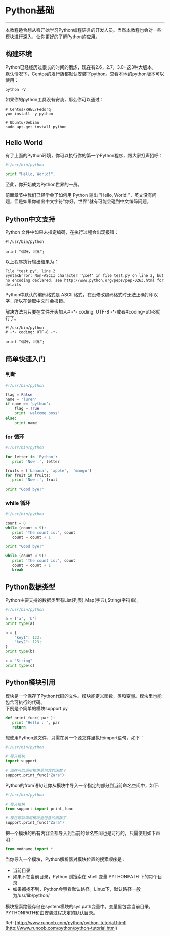 # Python基础

---

本教程适合想从零开始学习Python编程语言的开发人员。当然本教程也会对一些模块进行深入，让你更好的了解Python的应用。

## 构建环境

Python已经经历过很长的时间的磨炼，现在有2.6，2.7，3.0+这3种大版本。  
默认情况下，Centos的发行版都默认安装了python。查看本地的python版本可以使用：

```shell
python -V
```

如果你的python工具没有安装，那么你可以通过：

```shell
# Centos/RHEL/Fedorq
yum install -y python

# Ubuntu/Debian
sudo apt-get install python
```

## Hello World

有了上面的Python环境，你可以执行你的第一个Python程序，跟大家打声招呼：

```python
#!/usr/bin/python

print "Hello, World!";
```

至此，你开始成为Python世界的一员。

前面章节中我们已经学会了如何用 Python 输出 "Hello, World!"，英文没有问题，但是如果你输出中文字符"你好，世界"就有可能会碰到中文编码问题。

## Python中文支持

Python 文件中如果未指定编码，在执行过程会出现报错：

```
#!/usr/bin/python

print "你好，世界";
```

以上程序执行输出结果为：

```
File "test.py", line 2
SyntaxError: Non-ASCII character '\xe4' in file test.py on line 2, but no encoding declared; see http://www.python.org/peps/pep-0263.html for details
```

Python中默认的编码格式是 ASCII 格式，在没修改编码格式时无法正确打印汉字，所以在读取中文时会报错。

解决方法为只要在文件开头加入\# -\*- coding: UTF-8 -\*-或者\#coding=utf-8就行了。

```
#!/usr/bin/python
# -*- coding: UTF-8 -*-

print "你好，世界";
```

## 简单快速入门

### 判断

```python
#!/usr/bin/python

flag = False
name = 'luren'
if name == 'python':
    flag = True
    print 'welcome boss'
else:
    print name
```

### for 循环

```python
#!/usr/bin/python

for letter in 'Python':
   print 'Now :', letter

fruits = ['banana', 'apple',  'mango']
for fruit in fruits:
   print 'Now :', fruit

print "Good bye!"
```

### while 循环

```python
#!/usr/bin/python

count = 0
while (count < 9):
   print 'The count is:', count
   count = count + 1

print "Good bye!"

while (count < 9):
   print 'The count is:', count
   count = count + 1
   break
```

## Python数据类型

Python主要支持的数据类型有List\(列表\),Map\(字典\),String\(字符串\)。

```Python
#!/usr/bin/python

a = ['a', 'b']
print type(a)

b = {
    "key1": 123;
    "key2": 123;
}
print type(b)

c = "String"
print type(c)
```

## Python模块引用

模块是一个保存了Python代码的文件。模块能定义函数，类和变量。模块里也能包含可执行的代码。  
下例是个简单的模块support.py

```Python
def print_func( par ):
   print "Hello : ", par
   return
```

想使用Python源文件，只需在另一个源文件里执行import语句，如下：

```Python
#!/usr/bin/python

# 导入模块
import support

# 现在可以调用模块里包含的函数了
support.print_func("Zara")
```

Python的from语句让你从模块中导入一个指定的部分到当前命名空间中，如下:

```Python
#!/usr/bin/python

# 导入模块
from support import print_func

# 现在可以调用模块里包含的函数了
support.print_func("Zara")
```

把一个模块的所有内容全都导入到当前的命名空间也是可行的，只需使用如下声明：

```Python
from modname import *
```

当你导入一个模块，Python解析器对模块位置的搜索顺序是：

* 当前目录
* 如果不在当前目录，Python 则搜索在 shell 变量 PYTHONPATH 下的每个目录
* 如果都找不到，Python会察看默认路径。Linux下，默认路径一般为/usr/lib/python/

模块搜索路径存储在system模块的sys.path变量中。变量里包含当前目录，PYTHONPATH和由安装过程决定的默认目录。

Ref: [http://www.runoob.com/python/python-tutorial.html](http://www.runoob.com/python/python-tutorial.html)

